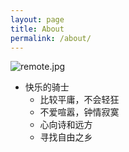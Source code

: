 ```yaml
---
layout: page
title: About
permalink: /about/
---
```


![remote.jpg](/my_blog/images/remote.jpg)

* 快乐的骑士
   * 比较平庸，不会轻狂
   * 不爱喧嚣，钟情寂寞
   * 心向诗和远方
   * 寻找自由之乡

